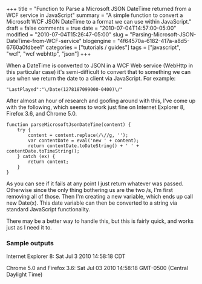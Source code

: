 +++
title = "Function to Parse a Microsoft JSON DateTime returned from a WCF service in JavaScript"
summary = "A simple function to convert a Microsoft WCF JSON DateTime to a format we can use within JavaScript."
draft = false
comments = true
date = "2010-07-04T14:57:00-05:00"
modified = "2010-07-04T15:26:47-05:00"
slug = "Parsing-Microsoft-JSON-DateTime-from-WCF-service"
blogengine = "4f64570a-6182-417a-a8d5-6760a0fdbee1"
categories = ["tutorials / guides"]
tags = ["javascript", "wcf", "wcf webhttp", "json"]
+++

<p>When a DateTime is converted to JSON in a WCF Web service (WebHttp in this particular case) it's semi-difficult to convert that to something we can use when we return the date to a client via JavaScript. For example:</p>
<pre><code>"LastPlayed":"\/Date(1278187099000-0400)\/"</code></pre>
<p>After almost an hour of research and goofing around with this, I've come up with the following, which seems to work just fine on Internet Explorer 8, Firefox 3.6, and Chrome 5.0.</p>
<pre class="code"><code class="js">function parseMicrosoftJsonDateTime(content) {
	try {
		content = content.replace(/\//g, '');
		var contentDate = eval('new ' + content);
		return contentDate.toDateString() + ' ' + contentDate.toTimeString();
	} catch (ex) {
		return content;
	}
}</code></pre>
<p>As you can see if it fails at any point I just return whatever was passed. Otherwise since the only thing bothering us are the two /s, I'm first removing all of those. Then I'm creating a new variable, which ends up call new Date(x). This date variable can then be converted to a string via standard JavaScript functionality.</p>
<p>There may be a better way to handle this, but this is fairly quick, and works just as I need it to.</p>
<h3>Sample outputs</h3>
<p>Internet Explorer 8: Sat Jul 3 2010 14:58:18 CDT</p>
<p>Chrome 5.0 and Firefox 3.6: Sat Jul 03 2010 14:58:18 GMT-0500 (Central Daylight Time)</p>

